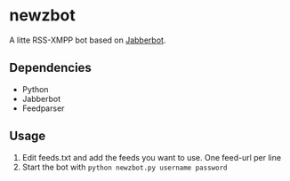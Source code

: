 newzbot
=======

A litte RSS-XMPP bot based on [Jabberbot](http://thp.io/2007/python-jabberbot/).

Dependencies
------------
* Python
* Jabberbot
* Feedparser

Usage
-----
1. Edit feeds.txt and add the feeds you want to use. One feed-url per line
2. Start the bot with `python newzbot.py username password`
